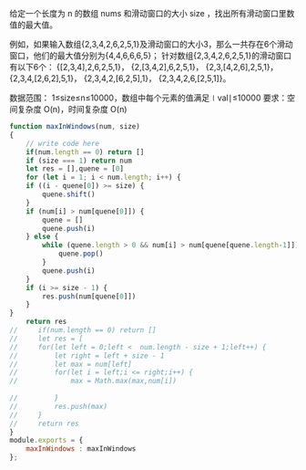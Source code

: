 给定一个长度为 n 的数组 nums 和滑动窗口的大小 size ，找出所有滑动窗口里数值的最大值。

例如，如果输入数组{2,3,4,2,6,2,5,1}及滑动窗口的大小3，那么一共存在6个滑动窗口，他们的最大值分别为{4,4,6,6,6,5}； 针对数组{2,3,4,2,6,2,5,1}的滑动窗口有以下6个： {[2,3,4],2,6,2,5,1}， {2,[3,4,2],6,2,5,1}， {2,3,[4,2,6],2,5,1}， {2,3,4,[2,6,2],5,1}， {2,3,4,2,[6,2,5],1}， {2,3,4,2,6,[2,5,1]}。

数据范围： 1≤size≤n≤10000，数组中每个元素的值满足∣val∣≤10000
要求：空间复杂度 O(n)，时间复杂度 O(n)

```js
function maxInWindows(num, size)
{
    // write code here
    if(num.length == 0) return []
    if (size === 1) return num
    let res = [],quene = [0]
    for (let i = 1; i < num.length; i++) {
    if ((i - quene[0]) >= size) {
        quene.shift()
    }
    if (num[i] > num[quene[0]]) {
        quene = []
        quene.push(i)
    } else {
        while (quene.length > 0 && num[i] > num[quene[quene.length-1]]) {
            quene.pop()
        }
        quene.push(i)
    }
    if (i >= size - 1) {
        res.push(num[quene[0]])
    }
}
    return res
//     if(num.length == 0) return []
//     let res = [
//     for(let left = 0;left <  num.length - size + 1;left++) {
//         let right = left + size - 1
//         let max = num[left]
//         for(let i = left;i <= right;i++) {
//             max = Math.max(max,num[i])
           
//         } 
//         res.push(max)
//     }
//     return res
}
module.exports = {
    maxInWindows : maxInWindows
};            
```